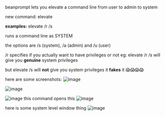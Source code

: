 beanprompt lets you elevate a command line from user to admin to system

new command: elevate


**examples:**
elevate /r /s

runs a command line as SYSTEM

the options are /s (system), /a (admin) and /u (user)

/r specifies if you actually want to have privileges or not
eg:
elevate /r /s
will give you **genuine** system privileges

but
elevate /s
will **not** give you system privileges it **fakes** it 😱😱😱😱

here are some screenshots:
![image](https://github.com/user-attachments/assets/199b971c-3631-43bf-ab66-5bd5fafb9779)

![image](https://github.com/user-attachments/assets/0f8fdc85-0335-4f0d-959b-32561144aae3)

![image](https://github.com/user-attachments/assets/14140ee4-42cd-4f5d-a967-523a91bd2f27)
this command opens this
![image](https://github.com/user-attachments/assets/141e1762-8fee-4d44-a52e-15a91bc2a44f)

here is some system level window thing
![image](https://github.com/user-attachments/assets/ccecbaac-98c5-44fe-b18d-e8a765368bf2)
